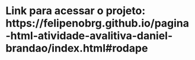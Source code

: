 <h1> Link para acessar o projeto: https://felipenobrg.github.io/pagina-html-atividade-avalitiva-daniel-brandao/index.html#rodape </h1>
